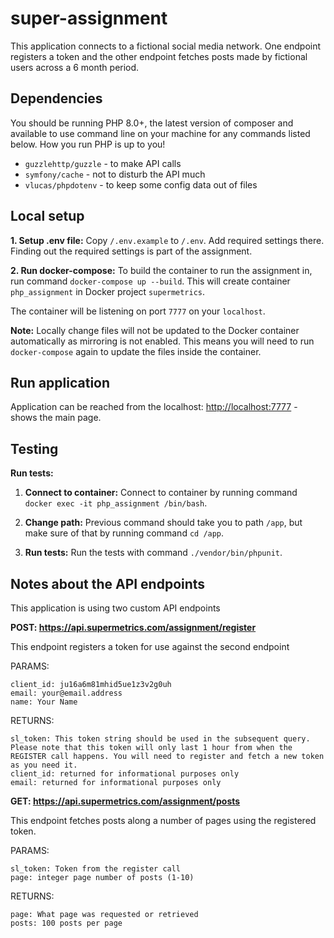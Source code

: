 # super-assignment

This application connects to a fictional social media network. One endpoint registers a token and the other endpoint fetches posts made by fictional users across a 6 month period.

## Dependencies

You should be running PHP 8.0+, the latest version of composer and available to use command line on your machine for any commands listed below. How you run PHP is up to you!

* `guzzlehttp/guzzle` - to make API calls
* `symfony/cache` - not to disturb the API much
* `vlucas/phpdotenv` - to keep some config data out of files

## Local setup

**1. Setup .env file:** Copy `/.env.example` to `/.env`. Add required settings there. Finding out the required settings is part of the assignment.

**2. Run docker-compose:**
To build the container to run the assignment in, run command `docker-compose up --build`. This will create container `php_assignment` in Docker project `supermetrics`.

The container will be listening on port `7777` on your `localhost`.

**Note:** Locally change files will not be updated to the Docker container automatically as mirroring is not enabled. This means you will need to run `docker-compose` again to update the files inside the container.

## Run application
Application can be reached from the localhost: 
[http://localhost:7777](http://localhost:7777) - shows the main page.

## Testing

**Run tests:**

1. **Connect to container:**
Connect to container by running command `docker exec -it php_assignment /bin/bash`.

2. **Change path:**
Previous command should take you to path `/app`, but make sure of that by running command `cd /app`.

4. **Run tests:**
Run the tests with command `./vendor/bin/phpunit`.

## Notes about the API endpoints

This application is using two custom API endpoints

**POST: https://api.supermetrics.com/assignment/register**

This endpoint registers a token for use against the second endpoint

PARAMS:
```
client_id: ju16a6m81mhid5ue1z3v2g0uh
email: your@email.address
name: Your Name
```

RETURNS:
```
sl_token: This token string should be used in the subsequent query. Please note that this token will only last 1 hour from when the REGISTER call happens. You will need to register and fetch a new token as you need it.
client_id: returned for informational purposes only
email: returned for informational purposes only
```



**GET: https://api.supermetrics.com/assignment/posts**

This endpoint fetches posts along a number of pages using the registered token.

PARAMS:
```
sl_token: Token from the register call
page: integer page number of posts (1-10)
```

RETURNS:
```
page: What page was requested or retrieved
posts: 100 posts per page
```


